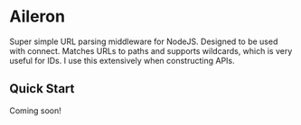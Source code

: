 # Aileron

Super simple URL parsing middleware for NodeJS. Designed to be used with connect. Matches URLs to paths and supports wildcards, which is very useful for IDs. I use this extensively when constructing APIs.

## Quick Start

Coming soon!
